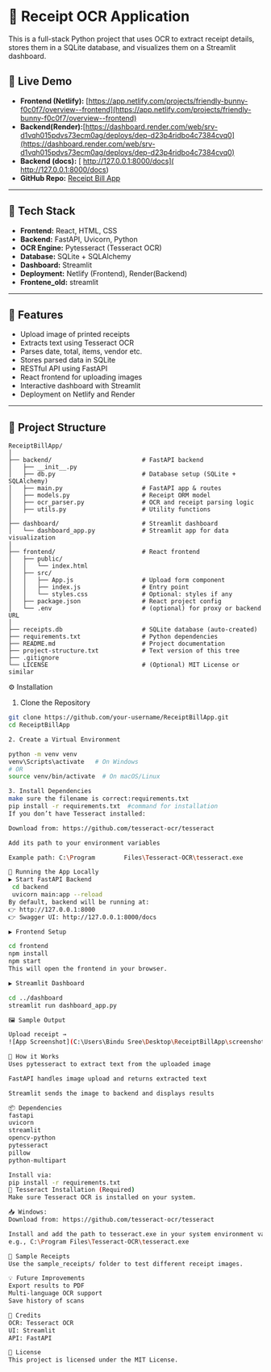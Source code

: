 # 🧾 Receipt OCR Application

This is a full-stack Python project that uses OCR to extract receipt details, stores them in a SQLite database, and visualizes them on a Streamlit dashboard.

## 🔗 Live Demo

- **Frontend (Netlify):** [https://app.netlify.com/projects/friendly-bunny-f0c0f7/overview--frontend](https://app.netlify.com/projects/friendly-bunny-f0c0f7/overview--frontend)
- **Backend(Render):**[https://dashboard.render.com/web/srv-d1vqh015pdvs73ecm0ag/deploys/dep-d23p4ridbo4c7384cvq0](https://dashboard.render.com/web/srv-d1vqh015pdvs73ecm0ag/deploys/dep-d23p4ridbo4c7384cvq0)
- **Backend (docs):** [ http://127.0.0.1:8000/docs]( http://127.0.0.1:8000/docs)
- **GitHub Repo:** [Receipt Bill App](https://github.com/bindhusreepothapi/Receipt-bill-app)

---

## 🔧 Tech Stack

- **Frontend:** React, HTML, CSS
- **Backend:** FastAPI, Uvicorn, Python
- **OCR Engine:** Pytesseract (Tesseract OCR)
- **Database:** SQLite + SQLAlchemy
- **Dashboard:** Streamlit
- **Deployment:** Netlify (Frontend), Render(Backend)
- **Frontene_old:** streamlit

---

## 🚀 Features

- Upload image of printed receipts
- Extracts text using Tesseract OCR
- Parses date, total, items, vendor etc.
- Stores parsed data in SQLite
- RESTful API using FastAPI
- React frontend for uploading images
- Interactive dashboard with Streamlit
- Deployment on Netlify and Render
---


## 📁 Project Structure

```
ReceiptBillApp/
│
├── backend/                         # FastAPI backend
│   ├── __init__.py
│   ├── db.py                        # Database setup (SQLite + SQLAlchemy)
│   ├── main.py                      # FastAPI app & routes
│   ├── models.py                    # Receipt ORM model
│   ├── ocr_parser.py                # OCR and receipt parsing logic
│   ├── utils.py                     # Utility functions
│
├── dashboard/                       # Streamlit dashboard
│   └── dashboard_app.py             # Streamlit app for data visualization
│
├── frontend/                        # React frontend
│   ├── public/
│   │   └── index.html
│   ├── src/
│   │   ├── App.js                   # Upload form component
│   │   ├── index.js                 # Entry point
│   │   └── styles.css               # Optional: styles if any
│   ├── package.json                 # React project config
│   └── .env                         # (optional) for proxy or backend URL
│
├── receipts.db                      # SQLite database (auto-created)
├── requirements.txt                 # Python dependencies
├── README.md                        # Project documentation
├── project-structure.txt            # Text version of this tree
├── .gitignore
└── LICENSE                          # (Optional) MIT License or similar

```


⚙️ Installation
1. Clone the Repository

```bash
git clone https://github.com/your-username/ReceiptBillApp.git
cd ReceiptBillApp

2. Create a Virtual Environment

python -m venv venv
venv\Scripts\activate   # On Windows
# OR
source venv/bin/activate  # On macOS/Linux

3. Install Dependencies
make sure the filename is correct:requirements.txt
pip install -r requirements.txt  #command for installation
If you don’t have Tesseract installed:

Download from: https://github.com/tesseract-ocr/tesseract

Add its path to your environment variables

Example path: C:\Program        Files\Tesseract-OCR\tesseract.exe

🚀 Running the App Locally
▶️ Start FastAPI Backend
 cd backend
 uvicorn main:app --reload
By default, backend will be running at:
👉 http://127.0.0.1:8000
👉 Swagger UI: http://127.0.0.1:8000/docs

▶️ Frontend Setup

cd frontend
npm install
npm start
This will open the frontend in your browser.

▶️ Streamlit Dashboard

cd ../dashboard
streamlit run dashboard_app.py

🖼️ Sample Output

Upload receipt →
![App Screenshot](C:\Users\Bindu Sree\Desktop\ReceiptBillApp\screenshot.png)

🧠 How it Works
Uses pytesseract to extract text from the uploaded image

FastAPI handles image upload and returns extracted text

Streamlit sends the image to backend and displays results

📦 Dependencies
fastapi
uvicorn
streamlit
opencv-python
pytesseract
pillow
python-multipart

Install via:
pip install -r requirements.txt
🔧 Tesseract Installation (Required)
Make sure Tesseract OCR is installed on your system.

📥 Windows:
Download from: https://github.com/tesseract-ocr/tesseract

Install and add the path to tesseract.exe in your system environment variables
e.g., C:\Program Files\Tesseract-OCR\tesseract.exe

📁 Sample Receipts
Use the sample_receipts/ folder to test different receipt images.

💡 Future Improvements
Export results to PDF
Multi-language OCR support
Save history of scans

🙌 Credits
OCR: Tesseract OCR
UI: Streamlit
API: FastAPI

📜 License
This project is licensed under the MIT License.
